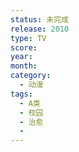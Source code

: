 ```yaml
---
status: 未完成
release: 2010
type: TV
score:
year:
month:
category:
  - 动漫
tags:
  - A类
  - 校园
  - 治愈
  - 
---
```

